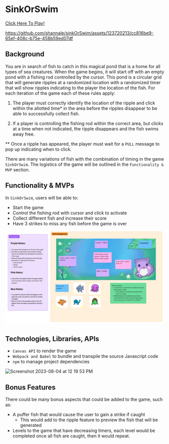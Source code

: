 # SinkOrSwim

[Click Here To Play!](https://shannale.github.io/sinkOrSwim/)



https://github.com/shannale/sinkOrSwim/assets/123720213/cc816be9-65ef-408c-b75e-458b59ed07df



## Background 
You are in search of fish to catch in this magical pond that is a home for all types of sea creatures.
When the game begins, it will start off with an empty pond with a fishing rod controlled by the cursor. This pond is a circular grid that will generate ripples at a randomized location with a randomized timer that will show ripples indicating to the player the location of the fish. For each iteration of the game each of these rules apply: 

1) The player must correctly identify the location of the ripple and click within the allotted time* in the area before the ripples disappear to be able to successfully collect fish. 

2) If a player is controlling the fishing rod within the correct area, but clicks at a time when not indicated, the ripple disappears and the fish swims away free. 

** Once a ripple has appeared, the player must wait for a `PULL` message to pop up indicating when to click. 

There are many variations of fish with the combination of timing in the game `SinkOrSwim`. The logistics of the game will be outlined in the `Functionality & MVP` section. 

## Functionality & MVPs 

In `SinkOrSwim`, users will be able to:
- Start the game 
- Control the fishing rod with cursor and click to activate 
- Collect different fish and increase their score 
- Have 3 strikes to miss any fish before the game is over 

![img](pictures/outline.png)

## Technologies, Libraries, APIs

- `Canvas API` to render the game
- `Webpack and Babel` to bundle and transpile the source Javascript code 
-  `npm` to manage project dependencies

<img width="516" alt="Screenshot 2023-08-04 at 12 19 53 PM" src="https://github.com/shannale/sinkOrSwim/assets/123720213/8eccd770-4bce-4ee7-96d9-b0ee1ed61075">



## Bonus Features 

There could be many bonus aspects that could be added to the game, such as: 
- A puffer fish that would cause the user to gain a strike if caught 
    - This would add to the ripple feature to preview the fish that will be generated 
- Levels to the game that have decreasing timers, each level would be completed once all fish are caught, then it would repeat. 
